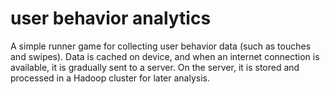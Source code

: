 # user behavior analytics
A simple runner game for collecting user behavior data (such as touches and swipes).
Data is cached on device, and when an internet connection is available, it is gradually sent to a server.
On the server, it is stored and processed in a Hadoop cluster for later analysis.

